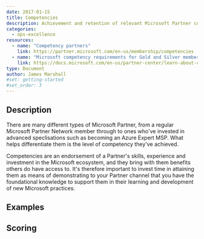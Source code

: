 ```yaml
---
date: 2017-01-15
title: Competencies
description: Achievement and retention of relevant Microsoft Partner competencies.
categories:
  - ops-excellence
resources:
  - name: "Competency partners"
    link: https://partner.microsoft.com/en-us/membership/competencies
  - name: "Microsoft competency requirements for Gold and Silver membership"
    link: https://docs.microsoft.com/en-us/partner-center/learn-about-competencies
type: Document
author: James Marshall
#set: getting-started
#set_order: 3
---
```

## Description

There are many different types of Microsoft Partner, from a regular Microsoft Partner Network member through to ones who've invested in advanced speclisations such as becoming an Azure Expert MSP. What helps differentiate them is the level of competency they've achieved. 

Competencies are an endorsement of a Partner's skills, experience and investment in the Microsoft ecosystem, and they bring with them benefits others do have access to. It's therefore important to invest time in attaining them as means of demonstrating to your Partner channel that you have the foundational knowledge to support them in their learning and development of new Microsoft practices.

## Examples

## Scoring
